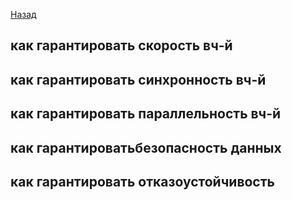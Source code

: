 [Назад](/L1/L1_.md) 

## как гарантировать скорость вч-й

## как гарантировать синхронность вч-й

## как гарантировать параллельность вч-й

## как гарантироватьбезопасность данных

## как гарантировать отказоустойчивость


